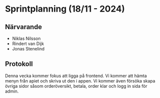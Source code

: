 # Sprintplanning (18/11 -  2024)

## Närvarande
* Niklas Nilsson
* Rindert van Dijk
* Jonas Stenelind

## Protokoll

Denna vecka kommer fokus att ligga på frontend. Vi kommer att hämta menyn från apiet och skriva ut den i appen. Vi kommer även försöka skapa övriga sidor såsom orderöversikt, betala, order klar och logg in sida för admin.
